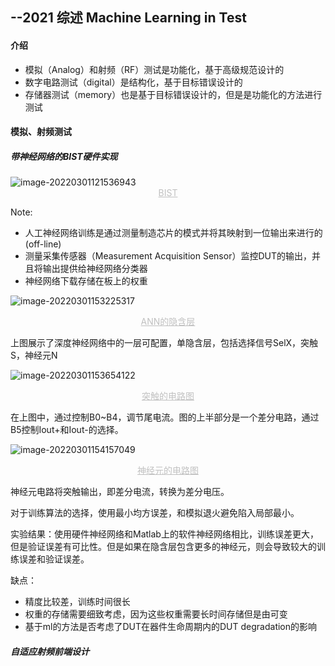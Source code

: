## --2021 综述 Machine Learning in Test

#### 介绍

- 模拟（Analog）和射频（RF）测试是功能化，基于高级规范设计的
- 数字电路测试（digital）是结构化，基于目标错误设计的
- 存储器测试（memory）也是基于目标错误设计的，但是是功能化的方法进行测试

#### 模拟、射频测试

##### 带神经网络的BIST硬件实现

<img src="C:\Users\ziv\AppData\Roaming\Typora\typora-user-images\image-20220301121536943.png" alt="image-20220301121536943" style="zoom:%;" />

<center style="color:#C0C0C0;text-decoration:underline">BIST</center>

Note:

- 人工神经网络训练是通过测量制造芯片的模式并将其映射到一位输出来进行的(off-line)
- 测量采集传感器（Measurement Acquisition Sensor）监控DUT的输出，并且将输出提供给神经网络分类器
- 神经网络下载存储在板上的权重

![image-20220301153225317](C:\Users\ziv\AppData\Roaming\Typora\typora-user-images\image-20220301153225317.png)

<center style="color:#C0C0C0;text-decoration:underline">ANN的隐含层</center>

上图展示了深度神经网络中的一层可配置，单隐含层，包括选择信号SelX，突触S，神经元N

![image-20220301153654122](C:\Users\ziv\AppData\Roaming\Typora\typora-user-images\image-20220301153654122.png)

<center style="color:#C0C0C0;text-decoration:underline">突触的电路图</center>

在上图中，通过控制B0~B4，调节尾电流。图的上半部分是一个差分电路，通过B5控制Iout+和Iout-的选择。

![image-20220301154157049](C:\Users\ziv\AppData\Roaming\Typora\typora-user-images\image-20220301154157049.png)

<center style="color:#C0C0C0;text-decoration:underline">神经元的电路图</center>

神经元电路将突触输出，即差分电流，转换为差分电压。

对于训练算法的选择，使用最小均方误差，和模拟退火避免陷入局部最小。

实验结果：使用硬件神经网络和Matlab上的软件神经网络相比，训练误差更大，但是验证误差有可比性。但是如果在隐含层包含更多的神经元，则会导致较大的训练误差和验证误差。

缺点：

- 精度比较差，训练时间很长
- 权重的存储需要细致考虑，因为这些权重需要长时间存储但是由可变
- 基于ml的方法是否考虑了DUT在器件生命周期内的DUT degradation的影响

##### 自适应射频前端设计